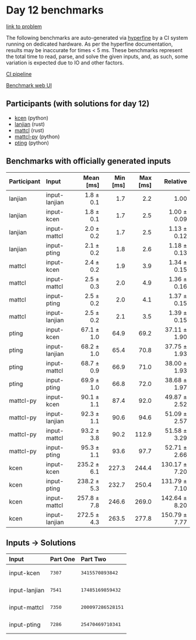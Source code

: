 # Day 12 benchmarks

[link to problem](https://adventofcode.com/2023/day/12)

The following benchmarks are auto-generated via
[hyperfine](https://github.com/sharkdp/hyperfine) by a CI system running on
dedicated hardware. As per the hyperfine documentation, results may be
inaccurate for times < 5 ms. These benchmarks represent the total time to read,
parse, and solve the given inputs, and, as such, some variation is expected due
to IO and other factors.

[CI pipeline](http://ci.papercode.net:8080/teams/main/pipelines/aoc2023)

[Benchmark web UI](https://aoc.ancalagon.black)


## Participants (with solutions for day 12)

- [kcen](https://github.com/kcen/aoc2023) (python)
- [lanjian](https://github.com/lanjian/aoc-2023) (rust)
- [mattcl](https://github.com/mattcl/aoc2023) (rust)
- [mattcl-py](https://github.com/mattcl/aoc2023-py) (python)
- [pting](https://github.com/pting/aoc2023) (python)


## Benchmarks with officially generated inputs

| Participant | Input | Mean [ms] | Min [ms] | Max [ms] | Relative |
|:---|:---|---:|---:|---:|---:|
| lanjian | input-lanjian | 1.8 ± 0.1 | 1.7 | 2.2 | 1.00 |
| lanjian | input-kcen | 1.8 ± 0.1 | 1.7 | 2.5 | 1.00 ± 0.09 |
| lanjian | input-mattcl | 2.0 ± 0.2 | 1.7 | 2.5 | 1.13 ± 0.12 |
| lanjian | input-pting | 2.1 ± 0.2 | 1.8 | 2.6 | 1.18 ± 0.13 |
| mattcl | input-kcen | 2.4 ± 0.2 | 1.9 | 3.9 | 1.34 ± 0.15 |
| mattcl | input-mattcl | 2.5 ± 0.3 | 2.0 | 4.9 | 1.36 ± 0.16 |
| mattcl | input-pting | 2.5 ± 0.2 | 2.0 | 4.1 | 1.37 ± 0.15 |
| mattcl | input-lanjian | 2.5 ± 0.2 | 2.1 | 3.5 | 1.39 ± 0.15 |
| pting | input-kcen | 67.1 ± 1.0 | 64.9 | 69.2 | 37.11 ± 1.90 |
| pting | input-lanjian | 68.2 ± 1.0 | 65.4 | 70.8 | 37.75 ± 1.93 |
| pting | input-mattcl | 68.7 ± 0.9 | 66.9 | 71.0 | 38.00 ± 1.93 |
| pting | input-pting | 69.9 ± 1.0 | 66.8 | 72.0 | 38.68 ± 1.97 |
| mattcl-py | input-kcen | 90.1 ± 1.1 | 87.4 | 92.0 | 49.87 ± 2.52 |
| mattcl-py | input-lanjian | 92.3 ± 1.1 | 90.6 | 94.6 | 51.09 ± 2.57 |
| mattcl-py | input-mattcl | 93.2 ± 3.8 | 90.2 | 112.9 | 51.58 ± 3.29 |
| mattcl-py | input-pting | 95.3 ± 1.1 | 93.6 | 97.7 | 52.71 ± 2.66 |
| kcen | input-kcen | 235.2 ± 6.1 | 227.3 | 244.4 | 130.17 ± 7.20 |
| kcen | input-pting | 238.2 ± 5.3 | 232.7 | 250.4 | 131.79 ± 7.10 |
| kcen | input-mattcl | 257.8 ± 7.8 | 246.6 | 269.0 | 142.64 ± 8.20 |
| kcen | input-lanjian | 272.5 ± 4.3 | 263.5 | 277.8 | 150.79 ± 7.77 |


## Inputs -> Solutions

| Input | Part One | Part Two |
|:---|:---|:---|
|input-kcen|<pre>7307</pre>|<pre>3415570893842</pre>|
|input-lanjian|<pre>7541</pre>|<pre>17485169859432</pre>|
|input-mattcl|<pre>7350</pre>|<pre>200097286528151</pre>|
|input-pting|<pre>7286</pre>|<pre>25470469710341</pre>|